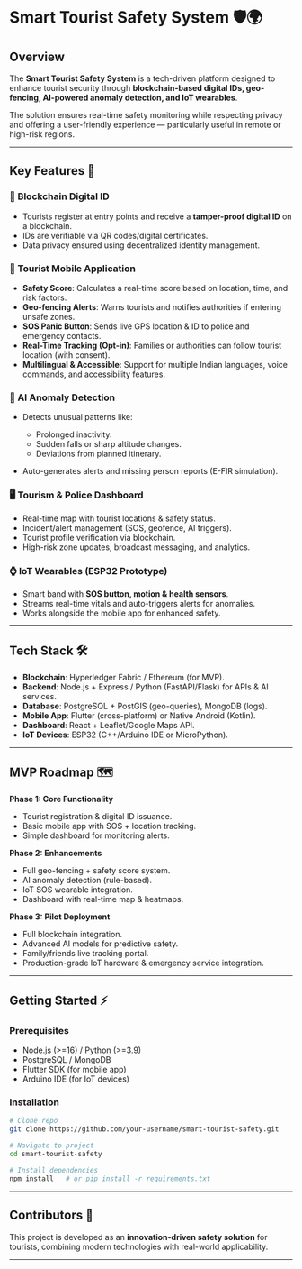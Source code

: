 
# Smart Tourist Safety System 🛡️🌍

## Overview

The **Smart Tourist Safety System** is a tech-driven platform designed to enhance tourist security through **blockchain-based digital IDs, geo-fencing, AI-powered anomaly detection, and IoT wearables**.

The solution ensures real-time safety monitoring while respecting privacy and offering a user-friendly experience — particularly useful in remote or high-risk regions.

---

## Key Features 🚀

### 🔐 Blockchain Digital ID

* Tourists register at entry points and receive a **tamper-proof digital ID** on a blockchain.
* IDs are verifiable via QR codes/digital certificates.
* Data privacy ensured using decentralized identity management.

### 📱 Tourist Mobile Application

* **Safety Score**: Calculates a real-time score based on location, time, and risk factors.
* **Geo-fencing Alerts**: Warns tourists and notifies authorities if entering unsafe zones.
* **SOS Panic Button**: Sends live GPS location & ID to police and emergency contacts.
* **Real-Time Tracking (Opt-in)**: Families or authorities can follow tourist location (with consent).
* **Multilingual & Accessible**: Support for multiple Indian languages, voice commands, and accessibility features.

### 🤖 AI Anomaly Detection

* Detects unusual patterns like:

  * Prolonged inactivity.
  * Sudden falls or sharp altitude changes.
  * Deviations from planned itinerary.
* Auto-generates alerts and missing person reports (E-FIR simulation).

### 🖥️ Tourism & Police Dashboard

* Real-time map with tourist locations & safety status.
* Incident/alert management (SOS, geofence, AI triggers).
* Tourist profile verification via blockchain.
* High-risk zone updates, broadcast messaging, and analytics.

### ⌚ IoT Wearables (ESP32 Prototype)

* Smart band with **SOS button, motion & health sensors**.
* Streams real-time vitals and auto-triggers alerts for anomalies.
* Works alongside the mobile app for enhanced safety.

---

## Tech Stack 🛠️

* **Blockchain**: Hyperledger Fabric / Ethereum (for MVP).
* **Backend**: Node.js + Express / Python (FastAPI/Flask) for APIs & AI services.
* **Database**: PostgreSQL + PostGIS (geo-queries), MongoDB (logs).
* **Mobile App**: Flutter (cross-platform) or Native Android (Kotlin).
* **Dashboard**: React + Leaflet/Google Maps API.
* **IoT Devices**: ESP32 (C++/Arduino IDE or MicroPython).

---

## MVP Roadmap 🗺️

**Phase 1: Core Functionality**

* Tourist registration & digital ID issuance.
* Basic mobile app with SOS + location tracking.
* Simple dashboard for monitoring alerts.

**Phase 2: Enhancements**

* Full geo-fencing + safety score system.
* AI anomaly detection (rule-based).
* IoT SOS wearable integration.
* Dashboard with real-time map & heatmaps.

**Phase 3: Pilot Deployment**

* Full blockchain integration.
* Advanced AI models for predictive safety.
* Family/friends live tracking portal.
* Production-grade IoT hardware & emergency service integration.

---

## Getting Started ⚡

### Prerequisites

* Node.js (>=16) / Python (>=3.9)
* PostgreSQL / MongoDB
* Flutter SDK (for mobile app)
* Arduino IDE (for IoT devices)

### Installation

```bash
# Clone repo
git clone https://github.com/your-username/smart-tourist-safety.git

# Navigate to project
cd smart-tourist-safety

# Install dependencies
npm install   # or pip install -r requirements.txt
```

---

## Contributors 🤝

This project is developed as an **innovation-driven safety solution** for tourists, combining modern technologies with real-world applicability.

---

